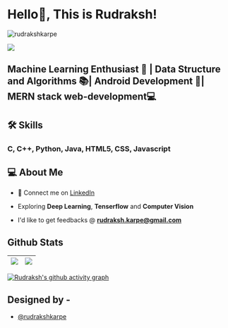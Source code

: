  # Hello👋, This is Rudraksh! 
 <p align="left"> <img src="https://komarev.com/ghpvc/?username=rudrakshkarpe" alt="rudrakshkarpe" /> </p>
 
<img src="https://i.imgur.com/hLwUjJU.png">

## Machine Learning Enthusiast 🎰 | Data Structure and Algorithms 📚| Android Development 📴| MERN stack web-development💻 

## 🛠 Skills

### C, C++, Python, Java, HTML5, CSS, Javascript

  
## 💻 About Me 
 - 🤝 Connect me on [LinkedIn](https://www.linkedin.com/in/rudraksh-karpe-78b45b1a7)

- Exploring **Deep Learning**, **Tenserflow** and **Computer Vision**
 
- I'd like to get feedbacks @ **rudraksh.karpe@gmail.com**


## Github Stats

| <img src="https://github-readme-stats.vercel.app/api?username=rudrakshkarpe&&show_icons=true&count_private=true&theme=github_dark">|<img src="https://github-readme-streak-stats.herokuapp.com/?user=rudrakshkarpe&theme=blueberry_duo"/> |
| ------------| ------------- |

[![Rudraksh's github activity graph](https://activity-graph.herokuapp.com/graph?username=rudrakshkarpe&theme=react-dark	)](https://github.com/ashutosh00710/github-readme-activity-graph)

## Designed by -

- [@rudrakshkarpe](https://www.github.com/rudrakshkarpe)

  
